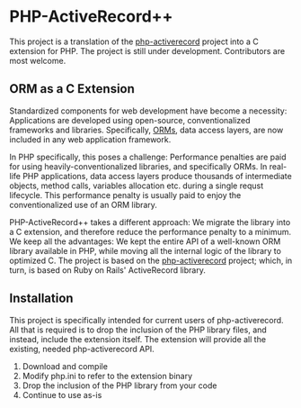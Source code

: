 PHP-ActiveRecord++
==================

This project is a translation of the [php-activerecord](https://github.com/kla/php-activerecord) project into a C extension for PHP.
The project is still under development. Contributors are most welcome.

ORM as a C Extension
--------------------

Standardized components for web development have become a necessity: Applications are developed using open-source, conventionalized
frameworks and libraries. Specifically, [ORMs](http://en.wikipedia.org/wiki/Object-relational_mapping), data access layers, are now included
in any web application framework.

In PHP specifically, this poses a challenge: Performance penalties are paid for using heavily-conventionalized libraries,
and specifically ORMs. In real-life PHP applications, data access layers produce thousands of intermediate objects, method 
calls, variables allocation etc. during a single requst lifecycle. This performance penalty is usually paid to enjoy the
conventionalized use of an ORM library.

PHP-ActiveRecord++ takes a different approach: We migrate the library into a C extension, and therefore reduce the performance
penalty to a minimum. We keep all the advantages: We kept the entire API of a well-known ORM library available in PHP, while moving 
all the internal logic of the library to optimized C. The project is based on the [php-activerecord](https://github.com/kla/php-activerecord) project; 
which, in turn, is based on Ruby on Rails' ActiveRecord library.

Installation
------------

This project is specifically intended for current users of php-activerecord. All that is required is to drop the inclusion of the PHP
library files, and instead, include the extension itself. The extension will provide all the existing, needed php-activerecord API.

1. Download and compile
2. Modify php.ini to refer to the extension binary
3. Drop the inclusion of the PHP library from your code
4. Continue to use as-is